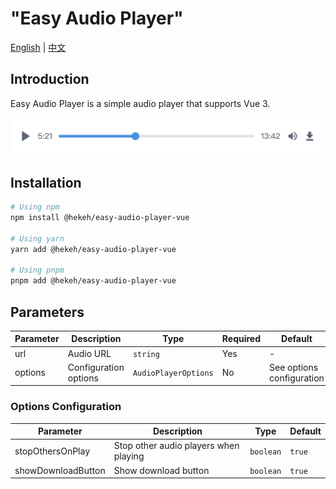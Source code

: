 # "Easy Audio Player"

[English](README.md) | [中文](README.zh-cn.md)

## Introduction

Easy Audio Player is a simple audio player that supports Vue 3.

![View](img/demo.png)

## Installation

```bash
# Using npm
npm install @hekeh/easy-audio-player-vue

# Using yarn
yarn add @hekeh/easy-audio-player-vue

# Using pnpm
pnpm add @hekeh/easy-audio-player-vue
```

## Parameters

| Parameter | Description           | Type                 | Required | Default                   |
| --------- | --------------------- | -------------------- | -------- | ------------------------- |
| url       | Audio URL             | `string`             | Yes      | -                         |
| options   | Configuration options | `AudioPlayerOptions` | No       | See options configuration |

### Options Configuration

| Parameter          | Description                           | Type      | Default |
| ------------------ | ------------------------------------- | --------- | ------- |
| stopOthersOnPlay   | Stop other audio players when playing | `boolean` | `true`  |
| showDownloadButton | Show download button                  | `boolean` | `true`  |
